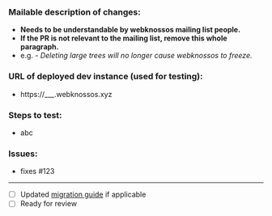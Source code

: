 ### Mailable description of changes:
 - **Needs to be understandable by webknossos mailing list people.**
 - **If the PR is not relevant to the mailing list, remove this whole paragraph.**
 - e.g. *- Deleting large trees will no longer cause webknossos to freeze.*

### URL of deployed dev instance (used for testing):
- https://___.webknossos.xyz

### Steps to test:
- abc

### Issues:
- fixes #123

------
- [ ] Updated [migration guide](MIGRATIONS.md#unreleased) if applicable
- [ ] Ready for review
